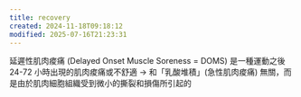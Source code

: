 ```yaml
---
title: recovery
created: 2024-11-18T09:18:12
modified: 2025-07-16T21:23:31
---
```


延遲性肌肉痠痛 (Delayed Onset Muscle Soreness = DOMS) 是一種運動之後 24-72 小時出現的肌肉痠痛或不舒適 → 和「乳酸堆積」(急性肌肉痠痛) 無關，而是由於肌肉細胞組織受到微小的撕裂和損傷所引起的
